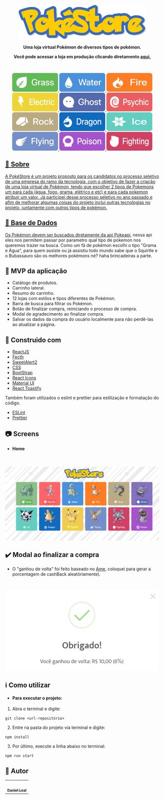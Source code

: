 <p align=center>
  <img src="./src/assets/logo.png"/>
</p>

<p align=center>   
  <strong>Uma loja virtual Pokémon de diversos tipos de pokémon.</strong>    
</p>
<p align=center>   
    <strong>Você pode acessar a loja em produção clicando diretamento <a href="https://poke-store.vercel.app/" target="_blank"</a>aqui.</strong>
</p>
<br>

<p align=center>
    <img src="./src/assets/grass.png"width=150 height=61/>
   <img src="./src/assets/water.png" width=150 height=61/>
   <img src="./src/assets/fire.png" width=150 height=61/>
   <img src="./src/assets/electric.png" width=150 height=61/>
   <img src="./src/assets/ghost.png" width=150 height=61/>
   <img src="./src/assets/psychic.png" width=150 height=61/>
   <img src="./src/assets/rock.png" width=150 height=61/>
   <img src="./src/assets/dragon.png" width=150 height=61/>
   <img src="./src/assets/ice.png" width=150 height=61/>
   <img src="./src/assets/flying.png" width=150 height=61/>
   <img src="./src/assets/poison.png" width=150 height=61/>
   <img src="./src/assets/fighting.png" width=150 height=61/>
</p>

## :page_with_curl: Sobre

A PokéStore é um projeto proposto para os candidatos no processo seletivo de uma empresa do ramo da tecnologia, com o objetivo de fazer a criação de uma loja virtual de Pokémon, tendo que escolher 2 tipos de Pokemons um para cada (água, fogo, grama, elétrico e etc) e para cada pokemon atribuir um valor.
Já participei desse processo seletivo no ano passado e afim de melhorar algumas coisas do projeto inclui outras tecnologias no projeto, juntamente com outros tipos de pokémon.

## 💾 Base de Dados

Os Pokémon devem ser buscados diretamente da api <a href="https://pokeapi.co/" target="_blank">Pokeapi</a>, nessa api eles nos permitem passar por parametro qual tipo de pokemon nos queremos trazer na busca. Como um fã de pokémon escolhi o tipo "Grama e Água", para quem assiste ou já assistiu todo mundo sabe que o Squirtle e o Bubassauro são os melhores pokémons né? haha brincadeiras a parte.

## 📝 MVP da aplicação

- Catálogo de produtos.
- Carrinho lateral.
- Resumo do carrinho.
- 12 lojas com estilos e tipos diferentes de Pokémon.
- Barra de busca para filtrar os Pokémon.
- Botão de finalizar compra, reiniciando o processo de compra.
- Modal de agradecimento ao finalizar compra.
- Salvar os dados da compra do usuário localmente para não perdê-las ao atualizar a página.

## :wrench: Construido com

- [ReactJS](https://pt-br.reactjs.org/)
- [Fecth](https://pt-br.reactjs.org/docs/faq-ajax.html/)
- [SweetAlert2](https://sweetalert2.github.io/)
- [CSS](https://developer.mozilla.org/pt-BR/docs/Web/CSS)
- [BootStrap](https://react-bootstrap.github.io/getting-started/introduction/)
- [React Icons](https://react-icons.github.io/react-icons/)
- [Material UI](https://material-ui.com/pt/)
- [React Toastify](https://www.npmjs.com/package/react-toastify/)


Também foram utilizados o eslint e prettier para estilização e formatação do código.
- [ESLint](https://github.com/eslint/eslint)
- [Prettier](https://github.com/prettier/prettier)

## 📷 Screens

- <h4>Home</h4>
<br>
<p align=center> 
  <img src="./src/assets/pageHome2.png" width=900/>
</p>


## ✔️ Modal ao finalizar a compra
- O "ganhou de volta" foi feito baseado no <a href="https://www.amedigital.com/">Ame</a>, coloquei para gerar a porcentagem de cashBack aleatóriamente).
<br>
<p align=center>
  <img src="./src/assets/pageModal.png" width=500/>
</p>

## ℹ️ Como utilizar

- <h4><strong>Para executar o projeto:</strong></h4>

1. Abra o terminal e digite:</br>

```
git clone <url-repositório>
```

2. Entre na pasta do projeto via terminal e digite:

```
npm install

```

3. Por último, execute a linha abaixo no terminal: 

```
npm run start 
```


## :pencil: Autor
<table>
  <tr>
    <td align="center"><a href="https://github.com/danielLeal98"><img src=https://avatars2.githubusercontent.com/u/37132172?s=460&u=7c43bece5e3160c317bfd4b2162999753567abb5&v=4" width="100px;" alt=""/><br /><sub><b>Daniel Leal</b></sub></a><br /></td>
  <tr>
</table>
